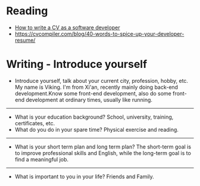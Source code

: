 # Reading

 - [How to write a CV as a software developer](https://learnitmyway.medium.com/how-to-write-a-cv-as-a-software-developer-8841a79f8458)
 - https://cvcompiler.com/blog/40-words-to-spice-up-your-developer-resume/



# Writing - Introduce yourself

- Introduce yourself, talk about your current city, profession, hobby, etc.
My name is Viking. I'm from Xi'an, recently mainly doing back-end development.Know some front-end development, also do some front-end development at ordinary times, usually like running.
---
- What is your education background? School, university, training, certificates, etc.
- What do you do in your spare time?
Physical exercise and reading.
---
- What is your short term plan and long term plan?
The short-term goal is to improve professional skills and English, while the long-term goal is to find a meaningful job.
---
- What is important to you in your life?
Friends and Family.
